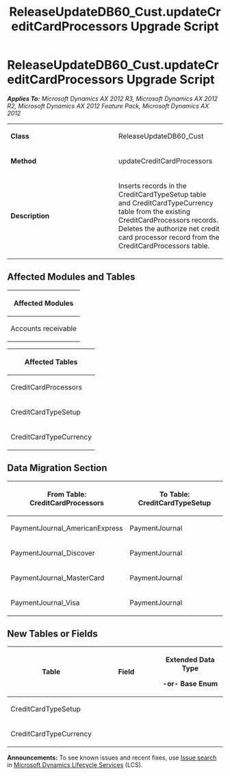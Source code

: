 ﻿---
title: ReleaseUpdateDB60_Cust.updateCreditCardProcessors Upgrade Script
TOCTitle: ReleaseUpdateDB60_Cust.updateCreditCardProcessors Upgrade Script
ms:assetid: e9a6abe2-2e2b-7a19-fdf0-016fb754fd93
ms:mtpsurl: https://msdn.microsoft.com/en-us/library/JJ719848(v=AX.60)
ms:contentKeyID: 49711921
ms.date: 05/18/2015
mtps_version: v=AX.60
---

# ReleaseUpdateDB60\_Cust.updateCreditCardProcessors Upgrade Script 


_**Applies To:** Microsoft Dynamics AX 2012 R3, Microsoft Dynamics AX 2012 R2, Microsoft Dynamics AX 2012 Feature Pack, Microsoft Dynamics AX 2012_

<table>
<colgroup>
<col style="width: 50%" />
<col style="width: 50%" />
</colgroup>
<tbody>
<tr class="odd">
<td><p><strong>Class</strong></p></td>
<td><p>ReleaseUpdateDB60_Cust</p></td>
</tr>
<tr class="even">
<td><p><strong>Method</strong></p></td>
<td><p>updateCreditCardProcessors</p></td>
</tr>
<tr class="odd">
<td><p><strong>Description</strong></p></td>
<td><p>Inserts records in the CreditCardTypeSetup table and CreditCardTypeCurrency table from the existing CreditCardProcessors records. Deletes the authorize net credit card processor record from the CreditCardProcessors table.</p></td>
</tr>
</tbody>
</table>


## Affected Modules and Tables

<table>
<colgroup>
<col style="width: 100%" />
</colgroup>
<thead>
<tr class="header">
<th><p>Affected Modules</p></th>
</tr>
</thead>
<tbody>
<tr class="odd">
<td><p>Accounts receivable</p></td>
</tr>
</tbody>
</table>


<table>
<colgroup>
<col style="width: 100%" />
</colgroup>
<thead>
<tr class="header">
<th><p>Affected Tables</p></th>
</tr>
</thead>
<tbody>
<tr class="odd">
<td><p>CreditCardProcessors</p></td>
</tr>
<tr class="even">
<td><p>CreditCardTypeSetup</p></td>
</tr>
<tr class="odd">
<td><p>CreditCardTypeCurrency</p></td>
</tr>
</tbody>
</table>


## Data Migration Section

<table>
<colgroup>
<col style="width: 50%" />
<col style="width: 50%" />
</colgroup>
<thead>
<tr class="header">
<th><p>From Table: CreditCardProcessors</p></th>
<th><p>To Table: CreditCardTypeSetup</p></th>
</tr>
</thead>
<tbody>
<tr class="odd">
<td><p>PaymentJournal_AmericanExpress</p></td>
<td><p>PaymentJournal</p></td>
</tr>
<tr class="even">
<td><p>PaymentJournal_Discover</p></td>
<td><p>PaymentJournal</p></td>
</tr>
<tr class="odd">
<td><p>PaymentJournal_MasterCard</p></td>
<td><p>PaymentJournal</p></td>
</tr>
<tr class="even">
<td><p>PaymentJournal_Visa</p></td>
<td><p>PaymentJournal</p></td>
</tr>
</tbody>
</table>


## New Tables or Fields

<table>
<colgroup>
<col style="width: 33%" />
<col style="width: 33%" />
<col style="width: 33%" />
</colgroup>
<thead>
<tr class="header">
<th><p>Table</p></th>
<th><p>Field</p></th>
<th><p>Extended Data Type</p>
<p>-or- Base Enum</p></th>
</tr>
</thead>
<tbody>
<tr class="odd">
<td><p>CreditCardTypeSetup</p></td>
<td><p></p></td>
<td><p></p></td>
</tr>
<tr class="even">
<td><p>CreditCardTypeCurrency</p></td>
<td><p></p></td>
<td><p></p></td>
</tr>
</tbody>
</table>

  
**Announcements:** To see known issues and recent fixes, use [Issue search](http://go.microsoft.com/fwlink/?linkid=389258) in [Microsoft Dynamics Lifecycle Services](http://go.microsoft.com/fwlink/?linkid=306505) (LCS).

